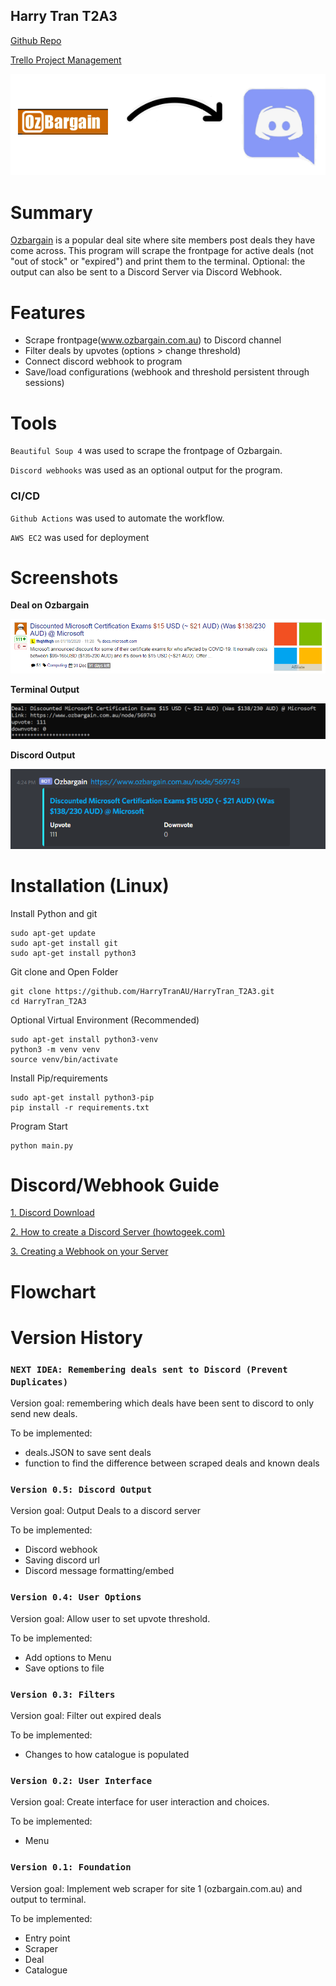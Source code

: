 ## **Harry Tran T2A3**

[Github Repo](https://github.com/HarryTranAU/HarryTran_T2A3)

[Trello Project Management](https://trello.com/b/b249dqpt/api-ci-cd-terminal-app)

![Ozbargain to Discord](docs/summary.png "Ozbargain to Discord")

# Summary

[Ozbargain](https://www.ozbargain.com.au/) is a popular deal site where site members post deals they have come across. This program will scrape the frontpage for active deals (not "out of stock" or "expired") and print them to the terminal. Optional: the output can also be sent to a Discord Server via Discord Webhook.

# Features

 - Scrape frontpage(www.ozbargain.com.au) to Discord channel
 - Filter deals by upvotes (options > change threshold)
 - Connect discord webhook to program
 - Save/load configurations (webhook and threshold persistent through sessions)

# Tools

`Beautiful Soup 4` was used to scrape the frontpage of Ozbargain.

`Discord webhooks` was used as an optional output for the program.

### CI/CD

`Github Actions` was used to automate the workflow.

`AWS EC2` was used for deployment

# Screenshots

**Deal on Ozbargain**

![Ozbargain Deal](docs/ozbargain_deal_ss.png "Ozbargain Deal")


**Terminal Output**

![Ozbargain Deal: Terminal Output](docs/terminal_deal_ss.png "Ozbargain Deal: Terminal Output")


**Discord Output**

![Ozbargain Deal: Discord Output](docs/discord_deal_ss.png "Ozbargain Deal: Discord Output")

# Installation (Linux)

Install Python and git
```
sudo apt-get update
sudo apt-get install git
sudo apt-get install python3
```

Git clone and Open Folder
```
git clone https://github.com/HarryTranAU/HarryTran_T2A3.git
cd HarryTran_T2A3
```

Optional Virtual Environment (Recommended)

```
sudo apt-get install python3-venv
python3 -m venv venv
source venv/bin/activate
```

Install Pip/requirements
```
sudo apt-get install python3-pip
pip install -r requirements.txt
```

Program Start
```
python main.py
```

# Discord/Webhook Guide

[1. Discord Download](https://discord.com/download)

[2. How to create a Discord Server (howtogeek.com)](https://www.howtogeek.com/318890/how-to-set-up-your-own-discord-chat-server/#:~:text=To%20create%20your%20own%20server,a%20Server%E2%80%9D%20on%20the%20left.)

[3. Creating a Webhook on your Server](https://support.discord.com/hc/en-us/articles/228383668-Intro-to-Webhooks#:~:text=Choose%20the%20repository%20that%20you,the%20%22Payload%20URL%22%20blank.)

# Flowchart



# Version History

### `NEXT IDEA: Remembering deals sent to Discord (Prevent Duplicates)`

Version goal: remembering which deals have been sent to discord to only send new deals.

To be implemented:
 - deals.JSON to save sent deals
 - function to find the difference between scraped deals and known deals

### `Version 0.5: Discord Output`

Version goal: Output Deals to a discord server

To be implemented:
 - Discord webhook
 - Saving discord url
 - Discord message formatting/embed

### `Version 0.4: User Options`

Version goal: Allow user to set upvote threshold.

To be implemented:
 - Add options to Menu
 - Save options to file

### `Version 0.3: Filters`

Version goal: Filter out expired deals

To be implemented:
 - Changes to how catalogue is populated

### `Version 0.2: User Interface`

Version goal: Create interface for user interaction and choices.

To be implemented:
 - Menu

### `Version 0.1: Foundation`

Version goal: Implement web scraper for site 1 (ozbargain.com.au) and output to terminal.

To be implemented:
 - Entry point
 - Scraper
 - Deal
 - Catalogue
